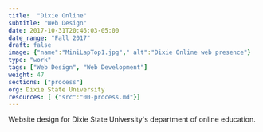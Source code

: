 ```yaml
---
title:  "Dixie Online"
subtitle: "Web Design"
date: 2017-10-31T20:46:03-05:00
date_range: "Fall 2017"
draft: false
image: {"name":"MiniLapTop1.jpg"," alt":"Dixie Online web presence"}
type: "work"
tags: ["Web Design", "Web Development"]
weight: 47
sections: ["process"]
org: Dixie State University
resources: [ {"src":"00-process.md"}]
---
```

Website design for Dixie State University's department of online education.